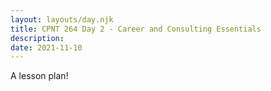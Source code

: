 ```yaml
---
layout: layouts/day.njk
title: CPNT 264 Day 2 - Career and Consulting Essentials
description: 
date: 2021-11-10
---
```


A lesson plan!